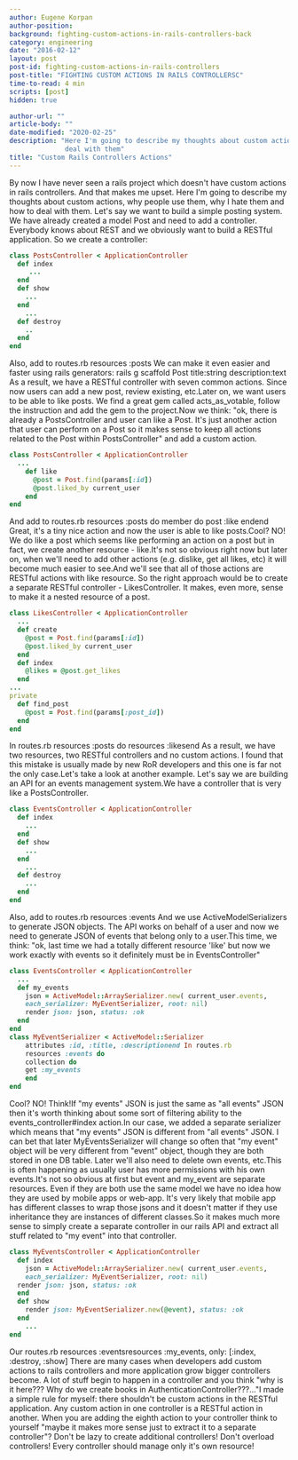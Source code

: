 ```yaml
---
author: Eugene Korpan
author-position:
background: fighting-custom-actions-in-rails-controllers-back
category: engineering
date: "2016-02-12"
layout: post
post-id: fighting-custom-actions-in-rails-controllers
post-title: "FIGHTING CUSTOM ACTIONS IN RAILS CONTROLLERSC"
time-to-read: 4 min
scripts: [post]
hidden: true

author-url: ""
article-body: ""
date-modified: "2020-02-25"
description: "Here I'm going to describe my thoughts about custom actions, why people use them, why I hate them and how to
              deal with them"
title: "Custom Rails Controllers Actions"
---
```


By now I have never seen a rails project which doesn't have custom actions in rails controllers. And that makes me upset.
Here I'm going to describe my thoughts about custom actions, why people use them, why I hate them and how to deal with them.
Let's say we want to build a simple posting system. We have already created a model Post and need to add a controller. Everybody knows about REST and we obviously want to build a RESTful application. So we create a controller:

```ruby
class PostsController < ApplicationController
  def index
     ...
  end
  def show
    ...
  end
    ...
  def destroy
    ..
  end
end
```

Also, add to routes.rb
  resources :posts
We can make it even easier and faster using rails generators: rails g scaffold Post title:string description:text
As a result, we have a RESTful controller with seven common actions. Since now users can add a new post, review existing, etc.Later on, we want users to be able to like posts. We find a great gem called acts_as_votable, follow the instruction and add the gem to the project.Now we think: "ok, there is already a PostsController and user can like a Post. It's just another action that user can perform on a Post so it makes sense to keep all actions related to the Post within PostsController" and add a custom action.

```ruby
class PostsController < ApplicationController
  ...
	def like
	  @post = Post.find(params[:id])
	  @post.liked_by current_user
	end
end
```

And add to routes.rb
resources :posts do  member do    post :like  endend
Great, it's a tiny nice action and now the user is able to like posts.Cool? NO!
We do like a post which seems like performing an action on a post but in fact, we create another resource - like.It's not so obvious right now but later on, when we'll need to add other actions (e.g. dislike, get all likes, etc) it will become much easier to see.And we'll see that all of those actions are RESTful actions with like resource. So the right approach would be to create a separate RESTful controller - LikesController. It makes, even more, sense to make it a nested resource of a post.

```ruby
class LikesController < ApplicationController
  ...
  def create
    @post = Post.find(params[:id])
    @post.liked_by current_user
  end
  def index
    @likes = @post.get_likes
  end
...
private
  def find_post
    @post = Post.find(params[:post_id])
  end
end
```
In routes.rb
resources :posts do  resources :likesend
As a result, we have two resources, two RESTful controllers and no custom actions.
I found that this mistake is usually made by new RoR developers and this one is far not the only case.Let's take a look at another example.
Let's say we are building an API for an events management system.We have a controller that is very like a PostsController.

```ruby
class EventsController < ApplicationController
  def index
    ...
  end
  def show
    ...
  end
    ...
  def destroy
    ...
  end
end
```
Also, add to routes.rb
resources :events
And we use ActiveModelSerializers to generate JSON objects.
The API works on behalf of a user and now we need to generate JSON of events that belong only to a user.This time, we think: "ok, last time we had a totally different resource 'like' but now we work exactly with events so it definitely must be in EventsController"

```ruby
class EventsController < ApplicationController
  ...
  def my_events
    json = ActiveModel::ArraySerializer.new( current_user.events,
    each_serializer: MyEventSerializer, root: nil)
    render json: json, status: :ok
  end
end
class MyEventSerializer < ActiveModel::Serializer
    attributes :id, :title, :descriptionend In routes.rb
    resources :events do
    collection do
    get :my_events
    end
end
```
Cool? NO!
Think!If "my events" JSON is just the same as "all events" JSON then it's worth thinking about some sort of filtering ability to the events_controller#index action.In our case, we added a separate serializer which means that "my events" JSON is different from "all events" JSON. I can bet that later MyEventsSerializer will change so often that "my event" object will be very different from "event" object, though they are both stored in one DB table. Later we'll also need to delete own events, etc.This is often happening as usually user has more permissions with his own events.It's not so obvious at first but event and my_event are separate resources. Even if they are both use the same model we have no idea how they are used by mobile apps or web-app. It's very likely that mobile app has different classes to wrap those jsons and it doesn't matter if they use inheritance they are instances of different classes.So it makes much more sense to simply create a separate controller in our rails API and extract all stuff related to "my event" into that controller.

```ruby
class MyEventsController < ApplicationController
  def index
    json = ActiveModel::ArraySerializer.new( current_user.events,
    each_serializer: MyEventSerializer, root: nil)
  render json: json, status: :ok
  end
  def show
    render json: MyEventSerializer.new(@event), status: :ok
  end
    ...
end
```
Our routes.rb
resources :eventsresources :my_events, only: [:index, :destroy, :show]
There are many cases when developers add custom actions to rails controllers and more application grow bigger controllers become. A lot of stuff begin to happen in a controller and you think "why is it here??? Why do we create books in AuthenticationController???..."I made a simple rule for myself: there shouldn't be custom actions in the RESTful application. Any custom action in one controller is a RESTful action in another.
When you are adding the eighth action to your controller think to yourself "maybe it makes more sense just to extract it to a separate controller"? Don't be lazy to create additional controllers! Don't overload controllers! Every controller should manage only it's own resource!
